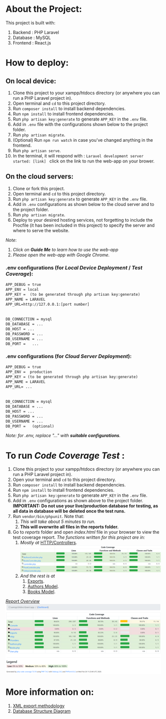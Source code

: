 # About the Project:
This project is built with:
1. Backend : PHP Laravel
2. Database : MySQL
3. Frontend : React.js

# How to deploy: 
## On local device:
1. Clone this project to your xampp/htdocs directory (or anywhere you can run a PHP Laravel project in).
2. Open terminal and `cd` to this project directory. 
3. Run `composer install` to install backend dependencies.
4. Run `npm install` to install frontend dependencies.
5. Run `php artisan key:generate` to generate `APP_KEY` in the `.env` file.
6. Add in `.env` file with the configurations shown below to the project folder.
7. Run `php artisan migrate`.
8. (Optional) Run `npm run watch` in case you've changed anything in the frontend.
8. Run `php artisan serve`.
9. In the terminal, it will respond with : `Laravel development server started: [link] ` click on the link to run the web-app on your brower.

## On the cloud servers: 
1. Clone or fork this project. 
2. Open terminal and `cd` to this project directory.
3. Run  `php artisan key:generate` to generate `APP_KEY` in the `.env` file.
4. Add in `.env` configurations as shown below to the cloud server and to the project folder.
5. Run  `php artisan migrate`. 
6. Deploy to your desired hosting services, not forgetting to include the Procfile (it has been included in this project) to specify the server and where to serve the website.

*Note*:
1. *Click on **Guide Me** to learn how to use the web-app*
2. *Please open the web-app with Google Chrome.*

### .env configurations (for *Local Device Deployment* / *Test Coverage*):
```
APP_DEBUG = true
APP_ENV = local 
APP_KEY =  (to be generated through php artisan key:generate)
APP_NAME = LARAVEL
APP_URL=http://127.0.0.1:[port number]


DB_CONNECTION = mysql
DB_DATABASE = ...
DB_HOST = ...
DB_PASSWORD = ...
DB_USERNAME = ...
DB_PORT =   ...
```
### .env configurations (for *Cloud Server Deployment*):
```
APP_DEBUG = true
APP_ENV =  production
APP_KEY = (to be generated through php artisan key:generate)
APP_NAME = LARAVEL
APP_URL= ...


DB_CONNECTION = mysql
DB_DATABASE = ...
DB_HOST = ...
DB_PASSWORD = ...
DB_USERNAME = ...
DB_PORT =   (optional)
```
*Note: for .env, replace  "..." with __suitable configurations__.*

# To run *Code Coverage Test* : 
1. Clone this project to your xampp/htdocs directory (or anywhere you can run a PHP Laravel project in).
2. Open your terminal and `cd` to this project directory.
3. Run `composer install` to install backend dependencies.
4. Run `npm install` to install frontend dependencies.
5. Run  `php artisan key:generate` to generate `APP_KEY` in the `.env` file.
6. Add in `.env` configurations as shown above to the project folder. __IMPORTANT: Do not use your live/production database for testing, as all data in database will be deleted once the test runs.__
7. Run `vendor/bin/phpunit`. Note that:
    1. *This will take about 5 minutes to run.*
    2. __This will overwrite all files in the reports folder.__
8. Go to *reports* folder and open *index.html* file in your browser to view the test coverage report. _The functions written for this project are in:_
    1. _Mostly at_ [HTTP/Controllers](report/Http/Controllers/index.html).![report/Exports/index.html](documentation/Controllers.png)
    2. _And the rest is at_ 
        1. [Exports](report/Exports/index.html).
        2. [Authors Model](report/Authors.php.html).
        3. [Books Model](report/Books.php.html).

_[Report Overview](report/index.html)_
![report/index.html](documentation/Overview.png)
# More information on: 
1. [XML export methodology](documentation/XMLExport.md)
2. [Database Structure Diagram](documentation/DBStructure.md)
